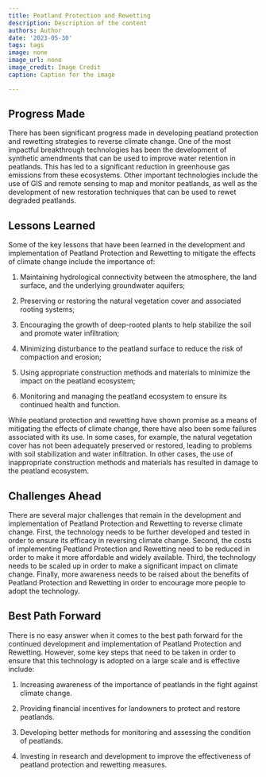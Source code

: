 ```yaml
---
title: Peatland Protection and Rewetting
description: Description of the content
authors: Author
date: '2023-05-30'
tags: tags
image: none
image_url: none
image_credit: Image Credit
caption: Caption for the image

---
```




## Progress Made

There has been significant progress made in developing peatland protection and rewetting strategies to reverse climate change. One of the most impactful breakthrough technologies has been the development of synthetic amendments that can be used to improve water retention in peatlands. This has led to a significant reduction in greenhouse gas emissions from these ecosystems. Other important technologies include the use of GIS and remote sensing to map and monitor peatlands, as well as the development of new restoration techniques that can be used to rewet degraded peatlands.

## Lessons Learned

Some of the key lessons that have been learned in the development and implementation of Peatland Protection and Rewetting to mitigate the effects of climate change include the importance of:

1. Maintaining hydrological connectivity between the atmosphere, the land surface, and the underlying groundwater aquifers;

2. Preserving or restoring the natural vegetation cover and associated rooting systems;

3. Encouraging the growth of deep-rooted plants to help stabilize the soil and promote water infiltration;

4. Minimizing disturbance to the peatland surface to reduce the risk of compaction and erosion;

5. Using appropriate construction methods and materials to minimize the impact on the peatland ecosystem;

6. Monitoring and managing the peatland ecosystem to ensure its continued health and function.

While peatland protection and rewetting have shown promise as a means of mitigating the effects of climate change, there have also been some failures associated with its use. In some cases, for example, the natural vegetation cover has not been adequately preserved or restored, leading to problems with soil stabilization and water infiltration. In other cases, the use of inappropriate construction methods and materials has resulted in damage to the peatland ecosystem.

## Challenges Ahead

There are several major challenges that remain in the development and implementation of Peatland Protection and Rewetting to reverse climate change. First, the technology needs to be further developed and tested in order to ensure its efficacy in reversing climate change. Second, the costs of implementing Peatland Protection and Rewetting need to be reduced in order to make it more affordable and widely available. Third, the technology needs to be scaled up in order to make a significant impact on climate change. Finally, more awareness needs to be raised about the benefits of Peatland Protection and Rewetting in order to encourage more people to adopt the technology.

## Best Path Forward

There is no easy answer when it comes to the best path forward for the continued development and implementation of Peatland Protection and Rewetting. However, some key steps that need to be taken in order to ensure that this technology is adopted on a large scale and is effective include:

1. Increasing awareness of the importance of peatlands in the fight against climate change.

2. Providing financial incentives for landowners to protect and restore peatlands.

3. Developing better methods for monitoring and assessing the condition of peatlands.

4. Investing in research and development to improve the effectiveness of peatland protection and rewetting measures.
